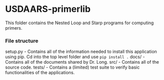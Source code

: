 
# USDAARS-primerlib

This folder contains the Nested Loop and Starp programs for computing primers.

### File structure
setup.py - Contains all of the information needed to install this application using pip. Cd into the top level folder and use ```pip install .```
docs/ - Contains all of the documents shared by Dr. Long.
src/ - Contains all of the source code.
tests/ - Contains a (limited) test suite to verify basic functionalities of the applications.